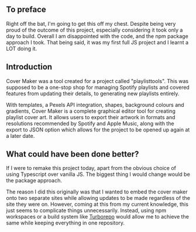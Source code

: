 ## To preface

Right off the bat, I'm going to get this off my chest. Despite being very proud of the outcome of this project, especially considering it took only a day to build. Overall I am disappointed with the code, and the npm package approach I took. That being said, it was my first full JS project and I learnt a LOT doing it.

## Introduction 

Cover Maker was a tool created for a project called "playlisttools". This was supposed to be a one-stop shop for managing Spotify playlists and covered features from updating their details, to generating new playlists entirely. 

With templates, a Pexels API integration, shapes, background colours and gradients, Cover Maker is a complete graphical editor tool for creating playlist cover art. It allows users to export their artwork in formats and resolutions recommended by Spotify and Apple Music, along with the export to JSON option which allows for the project to be opened up again at a later date.

## What could have been done better?

If I were to remake this project today, apart from the obvious choice of using Typescript over vanilla JS. The biggest thing I would change would be the package approach. 

The reason I did this originally was that I wanted to embed the cover maker onto two separate sites while allowing updates to be made regardless of the site they were on. However, coming at this from my current knowledge, this just seems to complicate things unnecessarily. Instead, using npm workspaces or a build system like [Turborepo](https://turborepo.org/) would allow me to achieve the same while keeping everything in one repository.